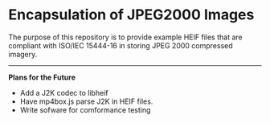 # Encapsulation of JPEG2000 Images

The purpose of this repository is to provide example HEIF files that are compliant with ISO/IEC 15444-16 in storing JPEG 2000 compressed imagery.


---


**Plans for the Future**
* Add a J2K codec to libheif
* Have mp4box.js parse J2K in HEIF files. 
* Write sofware for comformance testing
